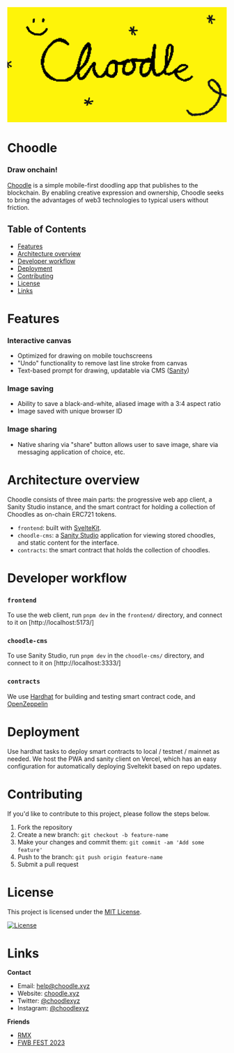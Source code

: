 <img src="frontend/src/lib/assets/OpenGraph-Choodle-1200x630-2x.jpg" alt="Choodle" />

# Choodle

### Draw onchain!

[Choodle](https://choodle.xyz/) is a simple mobile-first doodling app that publishes to the blockchain. By enabling
creative expression and ownership, Choodle seeks to bring the advantages of web3 technologies to typical users without
friction.

## Table of Contents

- [Features](#features)
- [Architecture overview](#architecture-overview)
- [Developer workflow](#developer-workflow)
- [Deployment](#deployment)
- [Contributing](#contributing)
- [License](#license)
- [Links](#links)

# Features

### Interactive canvas

- Optimized for drawing on mobile touchscreens
- "Undo" functionality to remove last line stroke from canvas
- Text-based prompt for drawing, updatable via CMS ([Sanity](https://www.sanity.io/))

### Image saving

- Ability to save a black-and-white, aliased image with a 3:4 aspect ratio
- Image saved with unique browser ID

### Image sharing

- Native sharing via "share" button allows user to save image, share via messaging application of choice, etc.

# Architecture overview

Choodle consists of three main parts: the progressive web app client, a Sanity Studio instance, and the smart contract for
holding a collection of Choodles as on-chain ERC721 tokens.

- `frontend`: built with [SvelteKit](https://kit.svelte.dev/).
- `choodle-cms`: a [Sanity Studio](https://sanity.io/) application for viewing stored choodles, and static content for
  the interface.
- `contracts`: the smart contract that holds the collection of choodles.

# Developer workflow

### `frontend`

To use the web client, run `pnpm dev` in the `frontend/` directory, and connect to it
on [http://localhost:5173/]

### `choodle-cms`

To use Sanity Studio, run `pnpm dev` in the `choodle-cms/` directory, and connect to it on [http://localhost:3333/]

### `contracts`

We use [Hardhat](https://hardhat.org/) for building and testing smart contract code, and [OpenZeppelin](https://www.openzeppelin.com/contracts)

# Deployment

Use hardhat tasks to deploy smart contracts to local / testnet / mainnet as
needed. We host the PWA and sanity client on Vercel, which has an easy configuration for
automatically deploying Sveltekit based on repo updates.

# Contributing

If you'd like to contribute to this project, please follow the steps below.

1. Fork the repository
2. Create a new branch: `git checkout -b feature-name`
3. Make your changes and commit them: `git commit -am 'Add some feature'`
4. Push to the branch: `git push origin feature-name`
5. Submit a pull request

# License

This project is licensed under the [MIT License](https://opensource.org/license/mit/).

[![License](https://img.shields.io/badge/license-MIT-blue.svg)](https://opensource.org/license/mit/)

# Links

**Contact**

- Email: help@choodle.xyz
- Website: [choodle.xyz](https://choodle.xyz/)
- Twitter: [@choodlexyz](https://twitter.com/choodlexyz)
- Instagram: [@choodlexyz](https://www.instagram.com/choodlexyz/)

**Friends**

- [RMX](https://www.rmx.party/)
- [FWB FEST 2023](https://www.fwbfest.xyz/)
